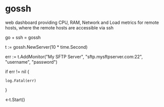 # gossh

web dashboard providing CPU, RAM, Network and Load metrics for remote hosts, where the remote hosts are accessible via ssh

go + ssh = gossh


t := gossh.NewServer(10 * time.Second)

err := t.AddMonitor("My SFTP Server", "sftp.mysftpserver.com:22", "username", "password")

if err != nil {

	log.Fatal(err)
	
}

<-t.Start()

